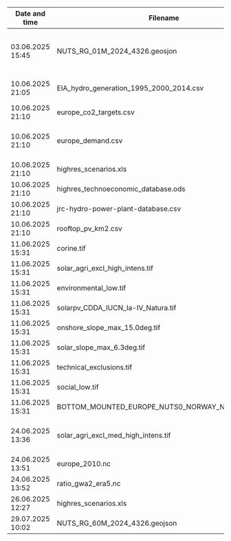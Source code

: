 | Date and time | Filename | Description of changes | Hash of file (SHA256) |
|---------------|----------|------------------------|-----------------------|
|03.06.2025 15:45 | NUTS_RG_01M_2024_4326.geosjon | New shapefile (NUTS 2024) including the most recent Norwegian counties (NUTS 3). From [EuroStat](https://ec.europa.eu/eurostat/web/gisco/geodata/statistical-units/territorial-units-statistics). The replaced file was "NUTS_RG_01M_2021_4326.geosjon". |  `DD650AD1AA4ED3F86F0A524B759C089C9801EFDCA4617759489991D53F803D49` | 
| 10.06.2025 21:05 | EIA_hydro_generation_1995_2000_2014.csv | Initialise file. Contains annual hydropower generation for a number of countries. | `26735968a242bc56263c1aab8da9470cb987700112f5cf623f36652864c3597a` | 
| 10.06.2025 21:10 | europe_co2_targets.csv | Initialise file. Includes some default CO2 targets used in highRES.  | `3627fe459f0fe0645073fbec60a3052fa6e904324f47f5aa33b6e0f0ae7dcc53` |
| 10.06.2025 21:10 | europe_demand.csv | Initialise file. Includes default demand for Euroean countries based on [The Interannual Electricity Demand Calculator](https://zenodo.org/records/10820928) | `485da166821993b466d944a27e83508adcf844e72a46658e1c34192ab5976c97` |
| 10.06.2025 21:10 | highres_scenarios.xls | Initialise file. Includes customisable scenarios. | `d0719c9ad4fc6568bc6a52de9805180eb4e1c6605774cf00979e91104a956201` |
| 10.06.2025 21:10 | highres_technoeconomic_database.ods | Initialise file. Includes | `b3b5c5bf553300236e9f214ca312345ab3db46400e75d79bf76945b7082ee642` |
| 10.06.2025 21:10 | jrc-hydro-power-plant-database.csv | Initialise file | `dda401f93d50622c9d9d3641427a927fde196b0fe52e977f289adb0c27ba9724` | 
| 10.06.2025 21:10 | rooftop_pv_km2.csv | Intialise file | `178c4e8b2d101a31421153642456891a745a8d1f8b85364cd4a7342fe6c8cf82` |
| 11.06.2025 15:31 | corine.tif | Initialise file | `69057d527b4338b89f58cf15693effcf18017611ff48144e5c491d083cf1b004` | 
| 11.06.2025 15:31 | solar_agri_excl_high_intens.tif | Initialise file | `11a040854d27bb7da03b2641693b491ea55536139569574fbea95053bd9a6de5` | 
| 11.06.2025 15:31 | environmental_low.tif | Initialise file | `97c1d332b0bc90eeaf0c5dea271d226c818c7cc15c96a85c22457027e8ae1a3c` | 
| 11.06.2025 15:31 | solarpv_CDDA_IUCN_Ia-IV_Natura.tif | Initialise file | `7e15dbd3d97c39ef991b76905d6b12e0796bf68722e865e69ddd6cdeab2ccab4` | 
| 11.06.2025 15:31 | onshore_slope_max_15.0deg.tif | Initialise file | `949ac4c89ba21c668707f387c3e57791fdecc2618a2af8c434baea69eb1ff841` |
| 11.06.2025 15:31 | solar_slope_max_6.3deg.tif | Initialise file | `5121cc287309d4120af9e207a9d2b64a69eb498acbf17b9b93924524dbfab8ff` |
| 11.06.2025 15:31 | technical_exclusions.tif | Initialise file | `284a63aa386eaff82138ce7beb8025ff37a0ead5edfd7f55c397ec92b6ebf89b` | 
| 11.06.2025 15:31 | social_low.tif | Initialise file | `0f5bbd01bdb7520ff5050cf13aef08e4f52c656dab7894b2de3864327204481c` | 
| 11.06.2025 15:31 | BOTTOM_MOUNTED_EUROPE_NUTS0_NORWAY_NUTS3.geojson | Initialise file | `55c86c5fd02f07a2709766e8c2c562ffbeff776ac9ebdd1143692d53fddeb3ac` |
| 24.06.2025 13:36 | solar_agri_excl_med_high_intens.tif | This file replace "solar_agri_excl_high_intens.tif" and includes both high and medium intensity agricultural fields | `2080d3d4d8dcc0e4c507a5793bb77bc84817eeb5c246463e1f383b2fc5e0d1f9` | 
| 24.06.2025 13:51 | europe_2010.nc | Initialise file | `1ce2b592b22e929158a1bd37bd1c3508788bab08c95b953ed1db9732cb84bab7` |
| 24.06.2025 13:52 | ratio_gwa2_era5.nc | Initialise file | `15a24fd2379029204a99bdd9c638ceecd3ca87a18170d743c47308bdc17d7d64` |
| 26.06.2025 12:27 | highres_scenarios.xls | Update default technologies | `f98e1af6cfd27f3abab39929a96fb3d8489d13e056109fcc32af8435a84c4940` |
| 29.07.2025 10:02 | NUTS_RG_60M_2024_4326.geojson | NUTS 2024 from EuroStat in lower resolution for centroid calculation | `fb15d3f1258b82714e2020e0160cf97c44d5e691003684e33455f4c5ee0f20f1` |

